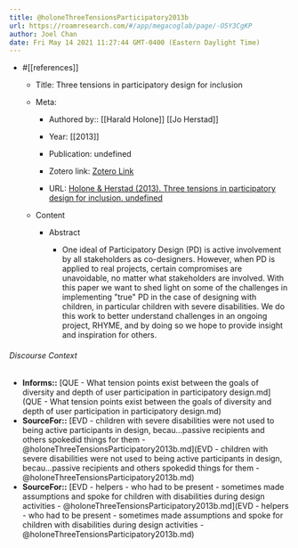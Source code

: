 ```yaml
---
title: @holoneThreeTensionsParticipatory2013b
url: https://roamresearch.com/#/app/megacoglab/page/-O5Y3CgKP
author: Joel Chan
date: Fri May 14 2021 11:27:44 GMT-0400 (Eastern Daylight Time)
---
```


- #[[references]]

    - Title: Three tensions in participatory design for inclusion

    - Meta:

        - Authored by:: [[Harald Holone]] [[Jo Herstad]]

        - Year: [[2013]]

        - Publication: undefined

        - Zotero link: [Zotero Link](zotero://select/items/7_99KV8VTP)

        - URL: [Holone & Herstad (2013). Three tensions in participatory design for inclusion. undefined](https://doi.org/10.1145/2470654.2481401)

    - Content

        - Abstract

            - One ideal of Participatory Design (PD) is active involvement by all stakeholders as co-designers. However, when PD is applied to real projects, certain compromises are unavoidable, no matter what stakeholders are involved. With this paper we want to shed light on some of the challenges in implementing "true" PD in the case of designing with children, in particular children with severe disabilities. We do this work to better understand challenges in an ongoing project, RHYME, and by doing so we hope to provide insight and inspiration for others.

###### Discourse Context

- **Informs::** [QUE - What tension points exist between the goals of diversity and depth of user participation in participatory design.md](QUE - What tension points exist between the goals of diversity and depth of user participation in participatory design.md)
- **SourceFor::** [EVD - children with severe disabilities were not used to being active participants in design, becau...passive recipients and others spokedid things for them - @holoneThreeTensionsParticipatory2013b.md](EVD - children with severe disabilities were not used to being active participants in design, becau...passive recipients and others spokedid things for them - @holoneThreeTensionsParticipatory2013b.md)
- **SourceFor::** [EVD - helpers - who had to be present - sometimes made assumptions and spoke for children with disabilities during design activities - @holoneThreeTensionsParticipatory2013b.md](EVD - helpers - who had to be present - sometimes made assumptions and spoke for children with disabilities during design activities - @holoneThreeTensionsParticipatory2013b.md)

